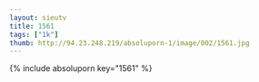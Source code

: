 ```yaml
--- 
layout: sieutv
title: 1561
tags: ["1k"]
thumb: http://94.23.248.219/absoluporn-1/image/002/1561.jpg
---
```

{% include absoluporn key="1561" %} 

